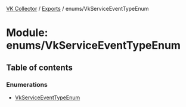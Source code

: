 [VK Collector](../README.md) / [Exports](../modules.md) / enums/VkServiceEventTypeEnum

# Module: enums/VkServiceEventTypeEnum

## Table of contents

### Enumerations

- [VkServiceEventTypeEnum](../enums/enums_VkServiceEventTypeEnum.VkServiceEventTypeEnum.md)

